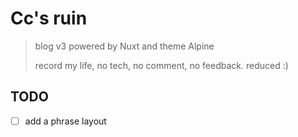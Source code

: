 # Cc's ruin

> blog v3 powered by Nuxt and theme Alpine
>
> record my life, no tech, no comment, no feedback. reduced :)

## TODO

- [ ] add a phrase layout
